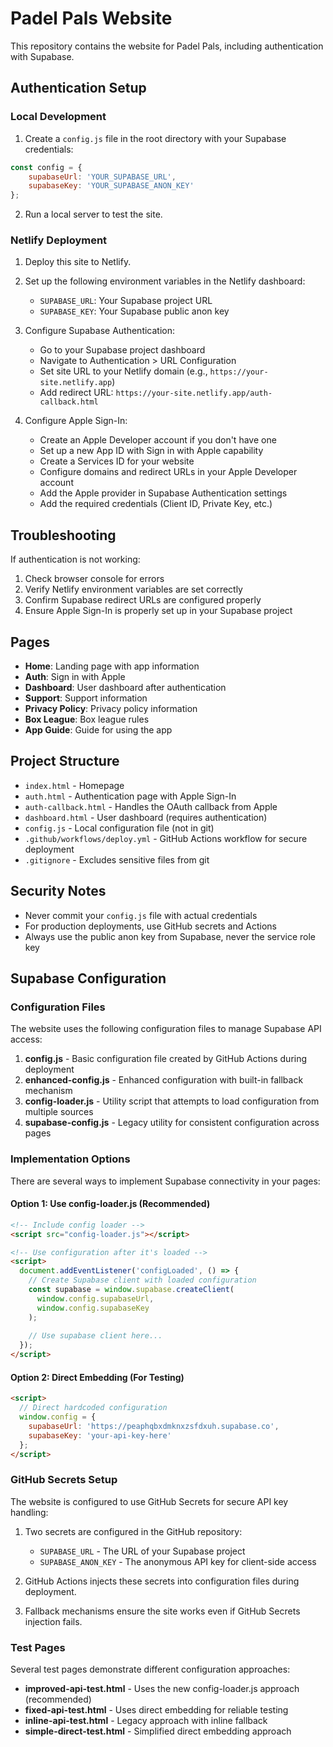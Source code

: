# Padel Pals Website

This repository contains the website for Padel Pals, including authentication with Supabase.

## Authentication Setup

### Local Development

1. Create a `config.js` file in the root directory with your Supabase credentials:
```javascript
const config = {
    supabaseUrl: 'YOUR_SUPABASE_URL',
    supabaseKey: 'YOUR_SUPABASE_ANON_KEY'
};
```

2. Run a local server to test the site.

### Netlify Deployment

1. Deploy this site to Netlify.

2. Set up the following environment variables in the Netlify dashboard:
   - `SUPABASE_URL`: Your Supabase project URL
   - `SUPABASE_KEY`: Your Supabase public anon key

3. Configure Supabase Authentication:
   - Go to your Supabase project dashboard
   - Navigate to Authentication > URL Configuration
   - Set site URL to your Netlify domain (e.g., `https://your-site.netlify.app`)
   - Add redirect URL: `https://your-site.netlify.app/auth-callback.html`

4. Configure Apple Sign-In:
   - Create an Apple Developer account if you don't have one
   - Set up a new App ID with Sign in with Apple capability
   - Create a Services ID for your website
   - Configure domains and redirect URLs in your Apple Developer account
   - Add the Apple provider in Supabase Authentication settings
   - Add the required credentials (Client ID, Private Key, etc.)

## Troubleshooting

If authentication is not working:

1. Check browser console for errors
2. Verify Netlify environment variables are set correctly
3. Confirm Supabase redirect URLs are configured properly
4. Ensure Apple Sign-In is properly set up in your Supabase project

## Pages

- **Home**: Landing page with app information
- **Auth**: Sign in with Apple 
- **Dashboard**: User dashboard after authentication
- **Support**: Support information
- **Privacy Policy**: Privacy policy information
- **Box League**: Box league rules
- **App Guide**: Guide for using the app

## Project Structure

- `index.html` - Homepage
- `auth.html` - Authentication page with Apple Sign-In
- `auth-callback.html` - Handles the OAuth callback from Apple
- `dashboard.html` - User dashboard (requires authentication)
- `config.js` - Local configuration file (not in git)
- `.github/workflows/deploy.yml` - GitHub Actions workflow for secure deployment
- `.gitignore` - Excludes sensitive files from git

## Security Notes

- Never commit your `config.js` file with actual credentials
- For production deployments, use GitHub secrets and Actions
- Always use the public anon key from Supabase, never the service role key

## Supabase Configuration

### Configuration Files

The website uses the following configuration files to manage Supabase API access:

1. **config.js** - Basic configuration file created by GitHub Actions during deployment
2. **enhanced-config.js** - Enhanced configuration with built-in fallback mechanism
3. **config-loader.js** - Utility script that attempts to load configuration from multiple sources
4. **supabase-config.js** - Legacy utility for consistent configuration across pages

### Implementation Options

There are several ways to implement Supabase connectivity in your pages:

#### Option 1: Use config-loader.js (Recommended)

```html
<!-- Include config loader -->
<script src="config-loader.js"></script>

<!-- Use configuration after it's loaded -->
<script>
  document.addEventListener('configLoaded', () => {
    // Create Supabase client with loaded configuration
    const supabase = window.supabase.createClient(
      window.config.supabaseUrl,
      window.config.supabaseKey
    );
    
    // Use supabase client here...
  });
</script>
```

#### Option 2: Direct Embedding (For Testing)

```html
<script>
  // Direct hardcoded configuration
  window.config = {
    supabaseUrl: 'https://peaphqbxdmknxzsfdxuh.supabase.co',
    supabaseKey: 'your-api-key-here'
  };
</script>
```

### GitHub Secrets Setup

The website is configured to use GitHub Secrets for secure API key handling:

1. Two secrets are configured in the GitHub repository:
   - `SUPABASE_URL` - The URL of your Supabase project
   - `SUPABASE_ANON_KEY` - The anonymous API key for client-side access

2. GitHub Actions injects these secrets into configuration files during deployment.

3. Fallback mechanisms ensure the site works even if GitHub Secrets injection fails.

### Test Pages

Several test pages demonstrate different configuration approaches:

- **improved-api-test.html** - Uses the new config-loader.js approach (recommended)
- **fixed-api-test.html** - Uses direct embedding for reliable testing
- **inline-api-test.html** - Legacy approach with inline fallback
- **simple-direct-test.html** - Simplified direct embedding approach